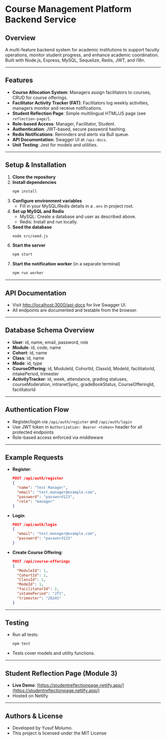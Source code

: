 # Course Management Platform Backend Service

## Overview
A multi-feature backend system for academic institutions to support faculty operations, monitor student progress, and enhance academic coordination. Built with Node.js, Express, MySQL, Sequelize, Redis, JWT, and i18n.

---

## Features
- **Course Allocation System**: Managers assign facilitators to courses, CRUD for course offerings.
- **Facilitator Activity Tracker (FAT)**: Facilitators log weekly activities, managers monitor and receive notifications.
- **Student Reflection Page**: Simple multilingual HTML/JS page (see `reflection-page/`).
- **Role-based Access**: Manager, Facilitator, Student.
- **Authentication**: JWT-based, secure password hashing.
- **Redis Notifications**: Reminders and alerts via Bull queue.
- **API Documentation**: Swagger UI at `/api-docs`.
- **Unit Testing**: Jest for models and utilities.

---

## Setup & Installation

1. **Clone the repository**
2. **Install dependencies**
   ```bash
   npm install
   ```
3. **Configure environment variables**
   - Fill in your MySQL/Redis details in a `.env` in project root.
4. **Set up MySQL and Redis**
   - MySQL: Create a database and user as described above.
   - Redis: Install and run locally.
5. **Seed the database**
   ```bash
   node src/seed.js
   ```
6. **Start the server**
   ```bash
   npm start
   ```
7. **Start the notification worker** (in a separate terminal)
   ```bash
   npm run worker
   ```

---

## API Documentation
- Visit [http://localhost:3000/api-docs](http://localhost:3000/api-docs) for live Swagger UI.
- All endpoints are documented and testable from the browser.

---

## Database Schema Overview
- **User**: id, name, email, password, role
- **Module**: id, code, name
- **Cohort**: id, name
- **Class**: id, name
- **Mode**: id, type
- **CourseOffering**: id, ModuleId, CohortId, ClassId, ModeId, facilitatorId, intakePeriod, trimester
- **ActivityTracker**: id, week, attendance, grading statuses, courseModeration, intranetSync, gradeBookStatus, CourseOfferingId, facilitatorId

---

## Authentication Flow
- Register/login via `/api/auth/register` and `/api/auth/login`
- Use JWT token in `Authorization: Bearer <token>` header for all protected endpoints
- Role-based access enforced via middleware

---

## Example Requests
- **Register**:
  ```json
  POST /api/auth/register
  {
    "name": "Test Manager",
    "email": "test.manager@example.com",
    "password": "password123",
    "role": "manager"
  }
  ```
- **Login**:
  ```json
  POST /api/auth/login
  {
    "email": "test.manager@example.com",
    "password": "password123"
  }
  ```
- **Create Course Offering**:
  ```json
  POST /api/course-offerings
  {
    "ModuleId": 1,
    "CohortId": 1,
    "ClassId": 1,
    "ModeId": 1,
    "facilitatorId": 2,
    "intakePeriod": "JT1",
    "trimester": "2024S"
  }
  ```

---

## Testing
- Run all tests:
  ```bash
  npm test
  ```
- Tests cover models and utility functions.

---

## Student Reflection Page (Module 3)
- **Live Demo**: [https://studentreflectionpage.netlify.app/](https://studentreflectionpage.netlify.app/)
- Hosted on Netlify 

---

## Authors & License
- Developed by Yusuf Molumo.
- This project is licensed under the MIT License